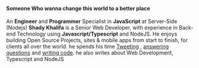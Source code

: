#### Someone Who wanna change this world to a better place

An **Engineer** and **Programmer** Specialist in **JavaScript** at Server-Side (Nodejs) 
**Shady Khalifa** is a Senior Web Developer, with experience in Back-end Technology using __Javascript/Typescript__ and NodeJS.
He enjoys building Open Source Projects, sites & mobile apps from start to finish, for clients all over the world.
he spends his time [Tweeting](https://twitter.com/shekohex) , [answering questions](https://stackoverflow.com/users/6686164/shady-khalifa?tab=profile) and [writing code](https://github.com/shekohex). he also writes about Web Development, Typescript and NodeJS
